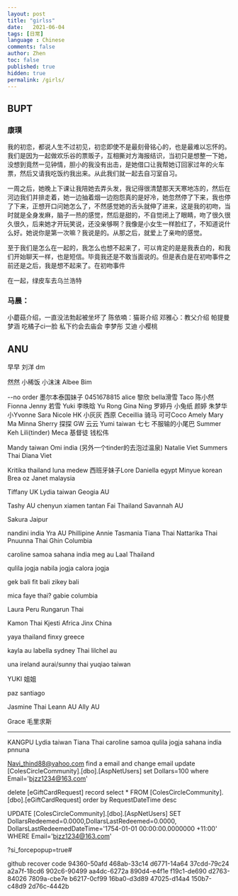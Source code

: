 ```yaml
---
layout: post
title: "girlss"
date:   2021-06-04
tags: [日常]
language : Chinese
comments: false
author: Zhen
toc: false
published: true
hidden: true
permalink: /girls/
---
```

## BUPT
### 康璞
我的初恋，都说人生不过初见，初恋即使不是最刻骨铭心的，也是最难以忘怀的。我们是因为一起做欢乐谷的票贩子，互相撕对方海报结识，当初只是想整一下她，没想到竟然一见钟情，胆小的我没有出击，是她借口让我帮她订回家过年的火车票，然后又请我吃饭约我出来。从此我们就一起去自习室自习。

一周之后，她晚上下课让我陪她去弄头发，我记得很清楚那天天寒地冻的，然后在河边我们并排走着，她一边抽着烟一边抱怨真的是好冷，她忽然停了下来，我也停了下来，正想开口问她怎么了，不然感觉她的舌头就伸了进来，这是我的初吻，当时就是全身发麻，脑子一热的感觉，然后是甜的，不自觉闭上了眼睛，吻了很久很久很久，后来她才开玩笑说，还没亲够啊？我像是小女生一样脸红了，不知道说什么好。她说你是第一次嘛？我说是的。从那之后，就爱上了亲吻的感觉。

至于我们是怎么在一起的，我怎么也想不起来了，可以肯定的是是我表白的，和我们开始聊天一样，也是短信。毕竟我还是不敢当面说的。但是表白是在初吻事件之前还是之后，我是想不起来了。在初吻事件

在一起，绿皮车去乌兰浩特

### 马晨：
小蘑菇介绍，一直没法勃起被坐坏了
陈依喃：猫哥介绍
邓雅心：教父介绍
帕提曼
梦涵 吃橘子ci一脸 私下约会去庙会
李梦彤
艾迪
小樱桃

## ANU
早早
刘洋
dm

然然
小稀饭
小沫沫
Albee
Bim

--no order
墨尔本泰国妹子 0451678815
alice 黎欣
bella滑雪
Taco
陈小然
Fionna
Jenny
若雪
Yuki
李昳晗
Yu Rong
Gina
Ning
罗婷丹
小兔纸
颜婷
朱梦华
小Yvonne
Sara
Nicole HK
小灰灰
西原
Ceceillia 骑马
可可Coco
Amely
Mary Ma
Minna
Sherry 探探
GW
云云
Yumi taiwan 
七七 不服输的小尾巴 
Summer Keh
Lili(tinder)
Meca 基督徒
钱松伟

Mandy taiwan
Omi india (另外一个tinder的去泡过温泉)
Natalie Viet
Summers Thai
Diana Viet

Kritika thailand
luna medew
西班牙妹子Lore
Daniella egypt
Minyue korean
Brea oz
Janet malaysia

Tiffany UK
Lydia taiwan
Geogia AU

Tashy AU
chenyun xiamen tantan
Fai Thailand
Savannah AU

Sakura Jaipur

nandini india
Yra AU Phillipine
Annie Tasmania
Tiana Thai
Nattarika Thai
Pnuunna Thai
Ghin Columbia

caroline samoa
sahana india
meg au
Laal Thailand


qulila jogja
nabila jogja
calora jogja

gek bali
fit bali
zikey bali

mica faye thai?
gabie columbia

Laura Peru
Rungarun Thai

Kamon Thai
Kjesti Africa
Jinx China

yaya thailand
finxy greece

kayla au
labella sydney Thai
lilchel au

una ireland
aurai/sunny thai
yuqiao taiwan

YUKI 姐姐

paz santiago

Jasmine Thai
Leann AU
Ally AU

Grace 毛里求斯


------
KANGPU
Lydia taiwan
Tiana Thai
caroline samoa
qulila jogja
sahana india
pnnuna



Navi_thind88@yahoo.com
find a email and change email
  update [ColesCircleCommunity].[dbo].[AspNetUsers]
  set Dollars=100
  where Email='bjzz1234@163.com'

delete [eGiftCardRequest] record
 select * FROM [ColesCircleCommunity].[dbo].[eGiftCardRequest]
  order by RequestDateTime desc 

  UPDATE [ColesCircleCommunity].[dbo].[AspNetUsers]
  SET DollarsRedeemed=0.0000,DollarsLastRedeemed=0.0000,
  DollarsLastRedeemedDateTime='1754-01-01 00:00:00.0000000 +11:00'
  WHERE Email='bjzz1234@163.com'

?si_forcepopup=true#

github recover code
94360-50afd
468ab-33c14
d6771-14a64
37cdd-79c24
a2a7f-18cd6
902c6-90499
aa4dc-6272a
890d4-e4f1e
f19c1-de690
d2763-84026
7809a-cbe7e
b6217-0cf99
16ba0-d3d89
47025-d14a4
150b7-c48d9
2d76c-4442b
<!--stackedit_data:
eyJoaXN0b3J5IjpbMjEyOTA1ODAzNSwtMTU5ODk5NTU1Nyw4OD
c0MjI0MTcsLTE5MDk1MTMyMzQsOTg2MjkyMjMzLDY3NDQzMDIx
MCw0NjU4NTIzMiwxNDU2MjEyOTg2LC0yNjA5NDc2OTIsOTQ2Nz
A4NDAxLDYwNjAzMTE3MSw4Mzg2MDczNDEsLTM3NDg4MDU4Niwx
NDYwMjc5ODA0LDE5MDc5MzIxNzksLTEzMTcyNzY3NzUsLTE5Mj
YwNzMxMDMsLTI3OTM3Nzk3OCwtNjcwOTk5MDI0LDY5MzEwNjg0
OF19
-->